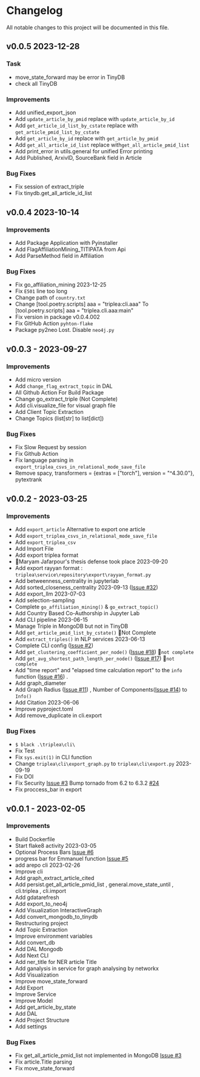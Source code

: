 # Changelog
All notable changes to this project will be documented in this file.

## v0.0.5 2023-12-28

### Task

- move_state_forward may be error in TinyDB
- check all TinyDB

### Improvements
- Add unified_export_json
- Add `update_article_by_pmid` replace with `update_article_by_id`
- Add `get_article_id_list_by_cstate` replace with `get_article_pmid_list_by_cstate`
- Add `get_article_by_id` replace with `get_article_by_pmid`
- Add `get_all_article_id_list` replace  with`get_all_article_pmid_list`
- Add print_error in utils.general for unified Error printing
- Add Published, ArxivID, SourceBank field in Article


### Bug Fixes
- Fix session of extract_triple
- Fix tinydb.get_all_article_id_list

## v0.0.4 2023-10-14
### Improvements
- Add Package Application with Pyinstaller
- Add FlagAffiliationMining_TITIPATA from Api
- Add ParseMethod field in Affiliation

### Bug Fixes
- Fix go_affiliation_mining 2023-12-25
- Fix `E501` line too long
- Change path of `country.txt`
- Change 
        [tool.poetry.scripts]
        aaa = "triplea:cli.aaa"
  To
        [tool.poetry.scripts]
        aaa = "triplea.cli.aaa:main"
- Fix version in package  v0.0.4.002
- Fix GitHub Action `pyhton-flake`
- Package py2neo Lost. Disable `neo4j.py`


## v0.0.3 - 2023-09-27
### Improvements
- Add micro version
- Add `change_flag_extract_topic` in DAL
- All Github Action For Build Package
- Change go_extract_triple (Not Complete)
- Add cli.visualize_file  for visual graph file
- Add Client Topic Extraction
- Change Topics (list[str] to list[dict])

### Bug Fixes
- Fix Slow Request by session
- Fix Github Action
- Fix language parsing in `export_triplea_csvs_in_relational_mode_save_file`
- Remove spacy, transformers = {extras = ["torch"], version = "^4.30.0"}, pytextrank


## v0.0.2 - 2023-03-25
### Improvements
- Add `export_article` Alternative to export one article
- Add `export_triplea_csvs_in_relational_mode_save_file`
- Add `export_triplea_csv`
- Add Import File
- Add export triplea format
- 🥳Maryam Jafarpour's thesis defense took place 2023-09-20
- Add export rayyan format : `triplea\service\repository\export\rayyan_format.py`
- Add betweenness_centrality in jupyterlab
- Add sorted_closeness_centrality 2023-09-13 ([Issue #32](https://github.com/EhsanBitaraf/triple-a/issues/32))
- Add export_llm 2023-07-03
- Add selection-sampling
- Complete `go_affiliation_mining()` & `go_extract_topic()`
- Add Country Based Co-Authorship in Jupyter Lab
- Add CLI pipeline 2023-06-15
- Manage Triple in MongoDB but not in TinyDB
- Add `get_article_pmid_list_by_cstate()` :test_tube:Not Complete
- Add `extract_triples()` in NLP services 2023-06-13
- Complete CLI config ([Issue #2](https://github.com/EhsanBitaraf/triple-a/issues/2))
- Add `get_clustering_coefficient_per_node()` ([Issue #18](https://github.com/EhsanBitaraf/triple-a/issues/18)) :test_tube:`not complete`
- Add `get_avg_shortest_path_length_per_node()` ([Issue #17](https://github.com/EhsanBitaraf/triple-a/issues/17)) :test_tube:`not complete`
- Add "time report" and "elapsed time calculation report" to the `info` function ([Issue #16](https://github.com/EhsanBitaraf/triple-a/issues/16)) .
- Add graph_diameter
- Add Graph Radius ([Issue #11](https://github.com/EhsanBitaraf/triple-a/issues/11))
    , Number of Components([Issue #14](https://github.com/EhsanBitaraf/triple-a/issues/14)) to `Info()`
- Add Citation 2023-06-06
- Improve pyproject.toml
- Add remove_duplicate in cli.export

### Bug Fixes
- `$ black .\triplea\cli\`
- Fix Test
- Fix `sys.exit(1)` in CLI function
- Change `triplea\cli\export_graph.py` to `triplea\cli\export.py` 2023-09-19
- Fix DOI
- Fix Security [Issue #3](https://github.com/EhsanBitaraf/triple-a/security/dependabot/3)  Bump tornado from 6.2 to 6.3.2 [#24](https://github.com/EhsanBitaraf/triple-a/pull/24)
- Fix proccess_bar in export

## v0.0.1 - 2023-02-05
### Improvements
- Build Dockerfile
- Start flake8 activity 2023-03-05
- Optional Process Bars [Issue #6](https://github.com/EhsanBitaraf/triple-a/issues/6)
- progress bar for Emmanuel function [Issue #5](https://github.com/EhsanBitaraf/triple-a/issues/5)
- add arepo cli 2023-02-26
- Improve cli
- Add graph_extract_article_cited
- Add persist.get_all_article_pmid_list , general.move_state_until , cli.triplea , cli.import
- Add gdatarefresh
- Add export_to_neo4j
- Add Visualization InteractiveGraph
- Add convert_mongodb_to_tinydb
- Restructuring project
- Add Topic Extraction
- Improve environment variables
- Add convert_db
- Add DAL Mongodb
- Add Next CLI
- Add ner_title for NER article Title
- Add ganalysis in service for graph analysing by networkx
- Add Visualization
- Improve move_state_forward
- Add Export
- Improve Service
- Improve Model
- Add get_article_by_state
- Add DAL
- Add Project Structure
- Add settings


### Bug Fixes
- Fix get_all_article_pmid_list not implemented in MongoDB [Issue #3](https://github.com/EhsanBitaraf/triple-a/issues/3)
- Fix article.Title parsing
- Fix move_state_forward

